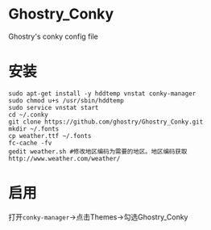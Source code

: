 # Ghostry_Conky
Ghostry's conky config file

# 安装

    sudo apt-get install -y hddtemp vnstat conky-manager
    sudo chmod u+s /usr/sbin/hddtemp
    sudo service vnstat start
    cd ~/.conky
    git clone https://github.com/ghostry/Ghostry_Conky.git
    mkdir ~/.fonts
    cp weather.ttf ~/.fonts
    fc-cache -fv
    gedit weather.sh #修改地区编码为需要的地区。地区编码获取http://www.weather.com/weather/

# 启用
打开`conky-manager`->点击Themes->勾选Ghostry_Conky

